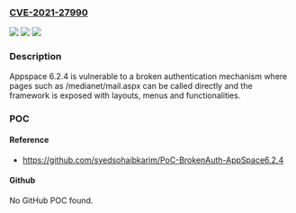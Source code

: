 ### [CVE-2021-27990](https://cve.mitre.org/cgi-bin/cvename.cgi?name=CVE-2021-27990)
![](https://img.shields.io/static/v1?label=Product&message=n%2Fa&color=blue)
![](https://img.shields.io/static/v1?label=Version&message=n%2Fa&color=blue)
![](https://img.shields.io/static/v1?label=Vulnerability&message=n%2Fa&color=brighgreen)

### Description

Appspace 6.2.4 is vulnerable to a broken authentication mechanism where pages such as /medianet/mail.aspx can be called directly and the framework is exposed with layouts, menus and functionalities.

### POC

#### Reference
- https://github.com/syedsohaibkarim/PoC-BrokenAuth-AppSpace6.2.4

#### Github
No GitHub POC found.

